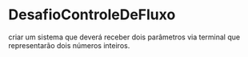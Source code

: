 # DesafioControleDeFluxo
criar um sistema que deverá receber dois parâmetros via terminal que representarão dois números inteiros.
